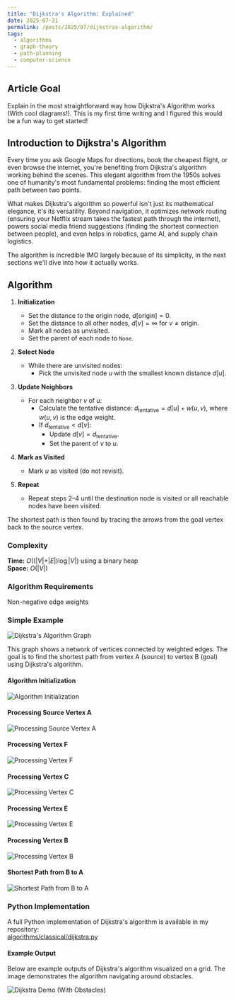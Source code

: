 ```yaml
---
title: "Dijkstra's Algorithm: Explained"
date: 2025-07-31
permalink: /posts/2025/07/dijkstras-algorithm/
tags:
  - algorithms
  - graph-theory
  - path-planning
  - computer-science
---
```


## Article Goal
Explain in the most straightforward way how Dijkstra's Algorithm works (With cool diagrams!). This is my first time writing and I figured this would be a fun way to get started!

## Introduction to Dijkstra's Algorithm

Every time you ask Google Maps for directions, book the cheapest flight, or even browse the internet, you're benefiting from Dijkstra's algorithm working behind the scenes. This elegant algorithm from the 1950s solves one of humanity's most fundamental problems: finding the most efficient path between two points.

What makes Dijkstra's algorithm so powerful isn't just its mathematical elegance, it's its versatility. Beyond navigation, it optimizes network routing (ensuring your Netflix stream takes the fastest path through the internet), powers social media friend suggestions (finding the shortest connection between people), and even helps in robotics, game AI, and supply chain logistics.

The algorithm is incredible IMO largely because of its simplicity, in the next sections we'll dive into how it actually works.

## Algorithm

1. **Initialization**
    - Set the distance to the origin node, $d[\text{origin}] = 0$.
    - Set the distance to all other nodes, $d[v] = \infty$ for $v \neq \text{origin}$.
    - Mark all nodes as unvisited.
    - Set the parent of each node to `None`.

2. **Select Node**
    - While there are unvisited nodes:
        - Pick the unvisited node $u$ with the smallest known distance $d[u]$.

3. **Update Neighbors**
    - For each neighbor $v$ of $u$:
        - Calculate the tentative distance: $d_{\text{tentative}} = d[u] + w(u, v)$, where $w(u, v)$ is the edge weight.
        - If $d_{\text{tentative}} < d[v]$:
            - Update $d[v] = d_{\text{tentative}}$.
            - Set the parent of $v$ to $u$.

4. **Mark as Visited**
    - Mark $u$ as visited (do not revisit).

5. **Repeat**
    - Repeat steps 2–4 until the destination node is visited or all reachable nodes have been visited.

The shortest path is then found by tracing the arrows from the goal vertex back to the source vertex. 

### Complexity

**Time:** $O((\vert V \vert + \vert E \vert) \log \vert V \vert)$ using a binary heap  
**Space:** $O(\vert V \vert)$

### Algorithm Requirements

Non-negative edge weights

### Simple Example

![Dijkstra's Algorithm Graph](/images/latex/png/dijkstra-step1-simple.png)

This graph shows a network of vertices connected by weighted edges. The goal is to find the shortest path from vertex A (source) to vertex B (goal) using Dijkstra's algorithm.

#### Algorithm Initialization

![Algorithm Initialization](/images/latex/png/dijkstra-step2-init.png)

#### Processing Source Vertex A

![Processing Source Vertex A](/images/latex/png/dijkstra-step3-process-a.png)

#### Processing Vertex F

![Processing Vertex F](/images/latex/png/dijkstra-step4-process-f.png)

#### Processing Vertex C

![Processing Vertex C](/images/latex/png/dijkstra-step5-process-c.png)

#### Processing Vertex E

![Processing Vertex E](/images/latex/png/dijkstra-step6-process-e.png)

#### Processing Vertex B

![Processing Vertex B](/images/latex/png/dijkstra-step7-process-b.png)

#### Shortest Path from B to A

![Shortest Path from B to A](/images/latex/png/dijkstra-step8-shortest-path.png)

### Python Implementation

A full Python implementation of Dijkstra's algorithm is available in my repository:  
[algorithms/classical/dijkstra.py](https://github.com/nramaswamy17/PlannerComparisons/blob/main/algorithms/classical/dijkstra.py)


#### Example Output

Below are example outputs of Dijkstra's algorithm visualized on a grid. The image demonstrates the algorithm navigating around obstacles.

![Dijkstra Demo (With Obstacles)](/images/dijkstra_demo_obstacles.png) 